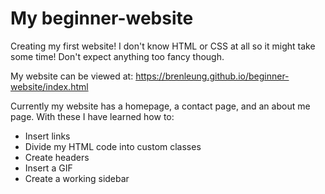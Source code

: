 # My beginner-website
Creating my first website! I don't know HTML or CSS at all so it
might take some time! Don't expect anything too fancy though.

My website can be viewed at: https://brenleung.github.io/beginner-website/index.html

Currently my website has a homepage, a contact page, and an about me page.
With these I have learned how to:
* Insert links
* Divide my HTML code into custom classes
* Create headers
* Insert a GIF
* Create a working sidebar
